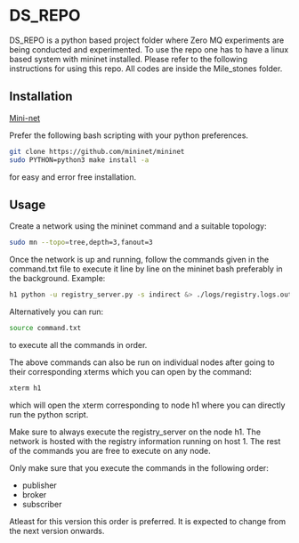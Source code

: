 # DS_REPO

DS_REPO is a python based project folder where Zero MQ experiments are being conducted and experimented. To use the repo one has to have a linux based system with mininet installed.
Please refer to the following instructions for using this repo. All codes are inside the Mile_stones folder.


## Installation
[Mini-net](http://mininet.org/download/)

Prefer the following bash scripting with your python preferences.

```bash
git clone https://github.com/mininet/mininet
sudo PYTHON=python3 make install -a
```
for easy and error free installation.
## Usage

Create a network using the mininet command and a suitable topology:

```bash
sudo mn --topo=tree,depth=3,fanout=3
```
Once the network is up and running, follow the commands given in the command.txt file to execute it line by line on the mininet bash preferably in the background.
Example:

```bash
h1 python -u registry_server.py -s indirect &> ./logs/registry.logs.out &
```

Alternatively you can run:
```bash
source command.txt
```
to execute all the commands in order.

The above commands can also be run on individual nodes after going to their corresponding xterms which you can open by the command:

```bash
xterm h1
```
which will open the xterm corresponding to node h1 where you can directly run the python script.

Make sure to always execute the registry_server on the node h1. The network is hosted with the registry information running on host 1. The rest of the commands you are free to execute on any node. 

Only make sure that you execute the commands in the following order:
- publisher
- broker
- subscriber

Atleast for this version this order is preferred. It is expected to change from the next version onwards.



